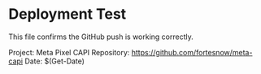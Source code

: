 # Deployment Test

This file confirms the GitHub push is working correctly.

Project: Meta Pixel CAPI
Repository: https://github.com/fortesnow/meta-capi
Date: $(Get-Date)

